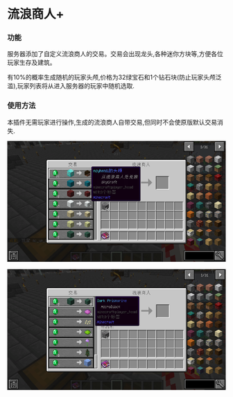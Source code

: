 # 流浪商人+

###  功能

服务器添加了自定义流浪商人的交易。交易会出现龙头,各种迷你方块等,方便各位玩家生存及建筑。

有10%的概率生成随机的玩家头颅,价格为32绿宝石和1个钻石块\(防止玩家头颅泛滥\),玩家列表将从进入服务器的玩家中随机选取.

### 使用方法

本插件无需玩家进行操作,生成的流浪商人自带交易,但同时不会使原版默认交易消失.

![&#x4EA4;&#x6613;&#x5217;&#x8868;](../.gitbook/assets/qq-jie-tu-20201031132552.png)

![&#x539F;&#x7248;&#x4EA4;&#x6613;&#x4ECD;&#x7136;&#x5B58;&#x5728;](../.gitbook/assets/qq-jie-tu-20201031132609.png)

